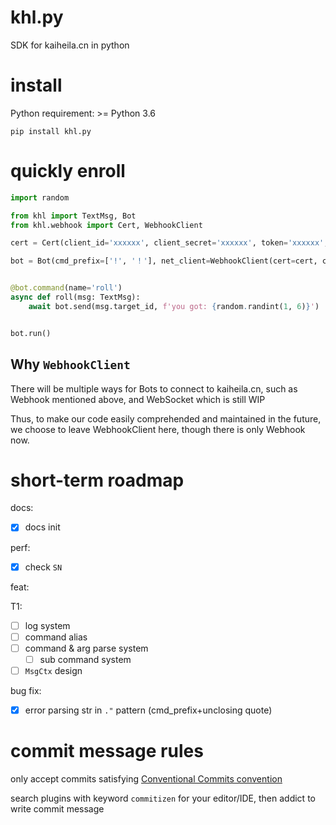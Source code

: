# khl.py

SDK for kaiheila.cn in python

# install

Python requirement: >= Python 3.6

```shell
pip install khl.py
```

# quickly enroll

```python
import random

from khl import TextMsg, Bot
from khl.webhook import Cert, WebhookClient

cert = Cert(client_id='xxxxxx', client_secret='xxxxxx', token='xxxxxx', verify_token='xxxxxx')

bot = Bot(cmd_prefix=['!', '！'], net_client=WebhookClient(cert=cert, compress=True))


@bot.command(name='roll')
async def roll(msg: TextMsg):
    await bot.send(msg.target_id, f'you got: {random.randint(1, 6)}')


bot.run()
```

## Why `WebhookClient`

There will be multiple ways for Bots to connect to kaiheila.cn, such as Webhook mentioned above, and WebSocket which is
still WIP

Thus, to make our code easily comprehended and maintained in the future, we choose to leave WebhookClient here, though
there is only Webhook now.

# short-term roadmap

docs:

- [x] docs init

perf:

- [x] check `SN`

feat:

T1:

- [ ] log system
- [ ] command alias
- [ ] command & arg parse system
    - [ ] sub command system
- [ ] `MsgCtx` design

bug fix:

- [x] error parsing str in `."` pattern (cmd_prefix+unclosing quote)

# commit message rules

only accept commits satisfying [Conventional Commits convention](https://github.com/commitizen/cz-cli)

search plugins with keyword `commitizen` for your editor/IDE, then addict to write commit message